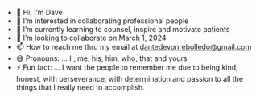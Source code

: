 - 👋 Hi, I’m Dave
- 👀 I’m interested in collaborating professional people
- 🌱 I’m currently learning to counsel, inspire and motivate patients
- 💞️ I’m looking to collaborate on March 1, 2024
- 📫 How to reach me thru my email at dantedevonrebolledo@gmail.com
- 😄 Pronouns: ...  I , me, his, him, who, that and yours
- ⚡ Fun fact: ... I want the people to remember me due to being kind, honest, with perseverance, with determination and passion to all the things that I really need to accomplish.

<!---
dlrebolledo/dlrebolledo is a ✨ special ✨ repository because its `README.md` (this file) appears on your GitHub profile.
You can click the Preview link to take a look at your changes.
--->
